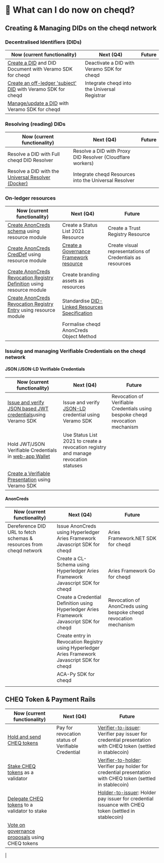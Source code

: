 # 🚀 What can I do now on cheqd?

## Creating & Managing DIDs on the cheqd network

### Decentralised Identifiers (DIDs)

| Now (current functionality)                                                                                                                                                                | Next (Q4)                                    | Future |
| ------------------------------------------------------------------------------------------------------------------------------------------------------------------------------------------ | -------------------------------------------- | ------ |
| [Create a DID](https://docs.cheqd.io/identity/tutorials/did-operations/create-did) and DID Document with Veramo SDK for cheqd                         | Deactivate a DID with Veramo SDK for cheqd   |        |
| [Create an off-ledger 'subject' DID](https://docs.cheqd.io/identity/tutorials/did-operations/create-subject-did) with Veramo SDK for cheqd | Integrate cheqd into the Universal Registrar |        |
| [Manage/update a DID](https://docs.cheqd.io/identity/tutorials/did-operations/update-did) with Veramo SDK for cheqd                        |                                              |        |

### Resolving (reading) DIDs

| Now (current functionality)                                                       | Next (Q4)                                                  | Future |
| --------------------------------------------------------------------------------- | ---------------------------------------------------------- | ------ |
| Resolve a DID with Full cheqd DID Resolver                                        | Resolve a DID with Proxy DID Resolver (Cloudflare workers) |        |
| Resolve a DID with the [Universal Resolver (Docker)](https://dev.uniresolver.io/) | Integrate cheqd Resources into the Universal Resolver      |        |

### On-ledger resources

| Now (current functionality)                                                                                                                                                                                   | Next (Q4)                                                                                                                               | Future                                                    |
| ------------------------------------------------------------------------------------------------------------------------------------------------------------------------------------------------------------- | --------------------------------------------------------------------------------------------------------------------------------------- | --------------------------------------------------------- |
| [Create AnonCreds schema](https://docs.cheqd.io/identity/ledger-resources/using-on-ledger-resources-to-support-anoncreds/schema-object) using resource module                                                 | Create a Status List 2021 Resource                                                                                                      | Create a Trust Registry Resource                          |
| [Create AnonCreds CredDef](https://docs.cheqd.io/identity/ledger-resources/using-on-ledger-resources-to-support-anoncreds/creddef-object) using resource module                                               | [Create a Governance Framework resource](https://docs.cheqd.io/identity/guides/smart-governance/governance-file)      | Create visual representations of Credentials as resources |
| [Create AnonCreds Revocation Registry Definition](https://docs.cheqd.io/identity/ledger-resources/using-on-ledger-resources-to-support-anoncreds/revocation-registry-definition-object) using resource module | Create branding assets  as resources                                                                                                    |                                                           |
| [Create AnonCreds Revocation Registry Entry](https://docs.cheqd.io/identity/ledger-resources/using-on-ledger-resources-to-support-anoncreds/revocation-registry-entry-object) using resource module           | Standardise [DID-Linked Resources Specification](https://github.com/w3c-ccg/community/issues/236) |                                                           |
|                                                                                                                                                                                                               | Formalise cheqd AnonCreds Object Method                                                                                                 |                                                           |

### Issuing and managing Verifiable Credentials on the cheqd network

#### JSON /JSON-LD Verifiable Credentials

| Now (current functionality)                                                                                                                                                     | Next (Q4)                                                                                      | Future                                                                        |
| ------------------------------------------------------------------------------------------------------------------------------------------------------------------------------- | ---------------------------------------------------------------------------------------------- | ----------------------------------------------------------------------------- |
| [Issue and verify JSON based JWT credentials](https://docs.cheqd.io/identity/guides/sdk/veramo-sdk-for-cheqd)using Veramo SDK | Issue and verify [JSON-LD](https://github.com/cheqd/identity-docs) credential using Veramo SDK | Revocation of Verifiable Credentials using bespoke cheqd revocation mechanism |
| Hold JWT/JSON Verifiable Credentials in [web-app Wallet](https://wallet.cheqd.io/)                                                                                              | Use Status List 2021 to create a revocation registry and manage revocation statuses            |                                                                               |
| [Create a Verifiable Presentation](https://docs.cheqd.io/identity/tutorials/verifiable-credentials-and-presentations/verifiable-presentations) using Veramo SDK          |                                                                                                |                                                                               |

#### AnonCreds

| Now (current functionality)                                                                                                                                                                                         | Next (Q4)                                                                                      | Future                                                           |
| ------------------------------------------------------------------------------------------------------------------------------------------------------------------------------------------------------------------- | ---------------------------------------------------------------------------------------------- | ---------------------------------------------------------------- |
| Dereference DID URL to fetch schemas & resources from cheqd network | Issue AnonCreds using Hyperledger Aries Framework Javascript SDK for cheqd                     | Aries Framework.NET SDK for cheqd                                |
|                                                                                                                                                                                                                     | Create a CL-Schema using Hyperledger Aries Framework Javascript SDK for cheqd                  | Aries Framework Go for cheqd                                     |
|                                                                                                                                                                                                                     | Create a Credential Definition using Hyperledger Aries Framework Javascript SDK for cheqd      | Revocation of AnonCreds using bespoke cheqd revocation mechanism |
|                                                                                                                                                                                                                     | Create entry in Revocation Registry using Hyperledger Aries Framework Javascript SDK for cheqd |                                                                  |
|                                                                                                                                                                                                                     | ACA-Py SDK for cheqd                                                                           |                                                                  |
|                                                                                                                                                                                                                     |                                                                                                |                                                                  |

## CHEQ Token & Payment Rails

| Now (current functionality)                                                               | Next (Q4)                                          | Future                                                                                                                                                                                    |
| ----------------------------------------------------------------------------------------- | -------------------------------------------------- | ----------------------------------------------------------------------------------------------------------------------------------------------------------------------------------------- |
| [Hold and send CHEQ tokens](https://wallet.cheqd.io/welcome)                              | Pay for revocation status of Verifiable Credential | [Verifier-to-issuer](https://learn.cheqd.io/overview/introduction-to-usdcheq#holder-pays-issuer): Verifier pay issuer for credential presentation with CHEQ token (settled in stablecoin) |
| [Stake CHEQ tokens](https://wallet.cheqd.io/staking) as a validator                       |                                                    | [Verifier-to-holder](https://learn.cheqd.io/overview/introduction-to-usdcheq#holder-pays-issuer): Verifier pay holder for credential presentation with CHEQ token (settled in stablecoin) |
| [Delegate CHEQ tokens](https://wallet.cheqd.io/staking) to a validator to stake           |                                                    | [Holder-to-issuer](https://learn.cheqd.io/overview/introduction-to-usdcheq#holder-pays-issuer): Holder pay issuer for credential issuance with CHEQ token (settled in stablecoin)         |
| [Vote on governance proposals](https://commonwealth.im/cheqd/proposals) using CHEQ tokens         |
|
